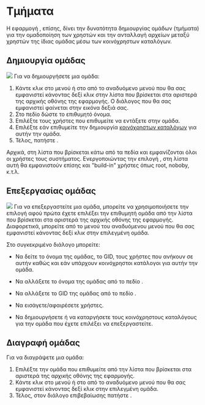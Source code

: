 # Τμήματα

Η εφαρμογή , επίσης, δίνει την δυνατότητα δημιουργίας ομάδων (τμήματα)
για την ομαδοποίηση των χρηστών και την ανταλλαγή αρχείων μεταξύ
χρηστών της ίδιας ομάδας μέσω των κοινόχρηστων καταλόγων.

## Δημιουργία ομάδας

[![](12.04.6_sch-scripts_create_group.png)](12.04.6_sch-scripts_create_group.png) Για να
δημιουργήσετε μια ομάδα:

1.  Κάντε κλικ στο μενού  ή στο  από το αναδυόμενο μενού που θα σας
    εμφανιστεί κάνοντας δεξί κλικ στην λίστα που βρίσκεται στα
    αριστερά της αρχικής οθόνης της εφαρμογής. Ο διάλογος που θα
    σας εμφανιστεί φαίνεται στην εικόνα δεξιά σας.
2.  Στο πεδίο  δώστε το επιθυμητό όνομα.
3.  Επιλέξτε τους χρήστες που επιθυμείτε να εντάξετε στην ομάδα.
4.  Επιλέξτε  εάν επιθυμείτε την δημιουργία [κοινόχρηστων
    καταλόγων](Κοινόχρηστοι_κατάλογοι.md)
    για αυτήν την ομάδα.
5.  Τέλος, πατήστε .


Αρχικά, στη λίστα που βρίσκεται κάτω από τα πεδία  και  εμφανίζονται
όλοι οι χρήστες τους συστήματος. Ενεργοποιώντας την επιλογή , στη
λίστα αυτή θα εμφανιστούν επίσης και "build-in" χρήστες όπως root,
noboby, κ.τ.λ.

## Επεξεργασίας ομάδας

[![](12.04.6_sch-scripts_edit_group.png)](12.04.6_sch-scripts_edit_group.png) Για να
επεξεργαστείτε μια ομάδα, μπορείτε να χρησιμοποιήσετε την επιλογή
αφού πρώτα έχετε επιλέξει την επιθυμητή ομάδα από την λίστα που
βρίσκεται στα αριστερά της αρχικής οθόνης της εφαρμογής.
Διαφορετικά, μπορείτε από το μενού  του αναδυόμενου μενού που
θα σας εμφανιστεί κάνοντας δεξί κλικ στην επιλεγμένη ομάδα.

Στο συγκεκριμένο διάλογο μπορείτε:

  - Να δείτε το όνομα της ομάδας, το GID, τους χρήστες που ανήκουν σε
    αυτήν καθώς και εάν υπάρχουν κοινόχρηστοι κατάλογοι για αυτήν την
    ομάδα.
  - Να αλλάξετε το όνομα της ομάδας από το πεδίο .
  - Να αλλάξετε το GID της ομάδας από το πεδίο .


  - Να εισάγετε/αφαιρέσετε χρήστες.
  - Να δημιουργήσετε ή να καταργήσετε τους κοινόχρηστους καταλόγους για
    την ομάδα που έχετε επιλέξει να επεξεργαστείτε.

## Διαγραφή ομάδας

Για να διαγράψετε μια ομάδα:

1.  Επιλέξτε την ομάδα που επιθυμείτε από την λίστα που βρίσκεται στα
    αριστερά της αρχικής οθόνης της εφαρμογής.
2.  Κάντε κλικ στο μενού  ή στο  από το αναδυόμενο μενού που θα σας
    εμφανιστεί κάνοντας δεξί κλικ στην επιλεγμένη ομάδα.
3.  Τέλος, στον διάλογο επιβεβαίωσης πατήστε .
